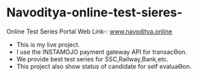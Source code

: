 # Navoditya-online-test-sieres-
Online Test Series Portal Web Link-: www.navoditya.online

* This is my live project.
* I use the INSTAMOJO payment gateway API for transacƟon.
* We provide best test series for SSC,Railway,Bank,etc.
* This project also show status of candidate for self evaluaƟon.
